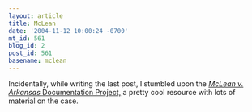 ```yaml
---
layout: article
title: McLean
date: '2004-11-12 10:00:24 -0700'
mt_id: 561
blog_id: 2
post_id: 561
basename: mclean
---
```

Incidentally, while writing the last post, I stumbled upon the <a href="http://mclean_project.home.att.net/"><i>McLean v. Arkansas </i>Documentation Project,</a> a pretty cool resource with lots of material on the case.
